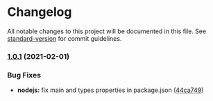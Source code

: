 # Changelog

All notable changes to this project will be documented in this file. See [standard-version](https://github.com/conventional-changelog/standard-version) for commit guidelines.

### [1.0.1](https://github.com/isildakfikret/fastify-data/compare/v1.0.0...v1.0.1) (2021-02-01)


### Bug Fixes

* **nodejs:** fix main and types properties in package.json ([44ca749](https://github.com/isildakfikret/fastify-data/commit/44ca749f7dd85e9518e2c668b8a66d7ae23193bb))
